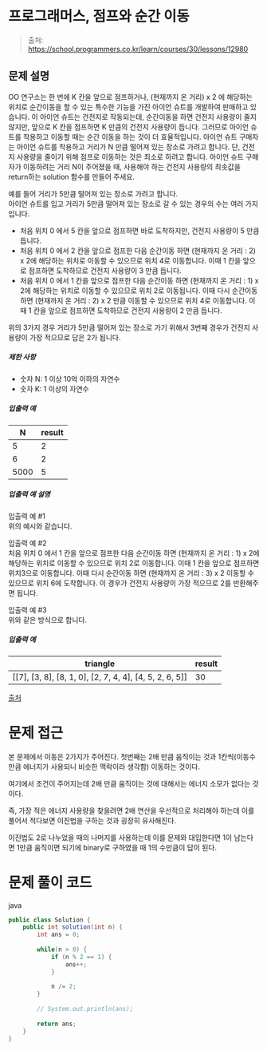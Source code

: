 # 프로그래머스, 점프와 순간 이동

> 출처: https://school.programmers.co.kr/learn/courses/30/lessons/12980

## 문제 설명

OO 연구소는 한 번에 K 칸을 앞으로 점프하거나, (현재까지 온 거리) x 2 에 해당하는 위치로 순간이동을 할 수 있는 특수한 기능을 가진 아이언 슈트를 개발하여 판매하고 있습니다. 이 아이언 슈트는 건전지로 작동되는데, 순간이동을 하면 건전지 사용량이 줄지 않지만, 앞으로 K 칸을 점프하면 K 만큼의 건전지 사용량이 듭니다. 그러므로 아이언 슈트를 착용하고 이동할 때는 순간 이동을 하는 것이 더 효율적입니다. 아이언 슈트 구매자는 아이언 슈트를 착용하고 거리가 N 만큼 떨어져 있는 장소로 가려고 합니다. 단, 건전지 사용량을 줄이기 위해 점프로 이동하는 것은 최소로 하려고 합니다. 아이언 슈트 구매자가 이동하려는 거리 N이 주어졌을 때, 사용해야 하는 건전지 사용량의 최솟값을 return하는 solution 함수를 만들어 주세요.

예를 들어 거리가 5만큼 떨어져 있는 장소로 가려고 합니다.  
아이언 슈트를 입고 거리가 5만큼 떨어져 있는 장소로 갈 수 있는 경우의 수는 여러 가지입니다.

* 처음 위치 0 에서 5 칸을 앞으로 점프하면 바로 도착하지만, 건전지 사용량이 5 만큼 듭니다.
* 처음 위치 0 에서 2 칸을 앞으로 점프한 다음 순간이동 하면 (현재까지 온 거리 : 2) x 2에 해당하는 위치로 이동할 수 있으므로 위치 4로 이동합니다. 이때 1 칸을 앞으로 점프하면 도착하므로 건전지 사용량이 3 만큼 듭니다.
* 처음 위치 0 에서 1 칸을 앞으로 점프한 다음 순간이동 하면 (현재까지 온 거리 : 1) x 2에 해당하는 위치로 이동할 수 있으므로 위치 2로 이동됩니다. 이때 다시 순간이동 하면 (현재까지 온 거리 : 2) x 2 만큼 이동할 수 있으므로 위치 4로 이동합니다. 이때 1 칸을 앞으로 점프하면 도착하므로 건전지 사용량이 2 만큼 듭니다.

위의 3가지 경우 거리가 5만큼 떨어져 있는 장소로 가기 위해서 3번째 경우가 건전지 사용량이 가장 적으므로 답은 2가 됩니다.

##### 제한 사항

* 숫자 N: 1 이상 10억 이하의 자연수
* 숫자 K: 1 이상의 자연수

##### 입출력 예

| N   | result |
| --- | --- |
| 5   | 2   |
| 6   | 2   |
| 5000 | 5   |

##### 입출력 예 설명

입출력 예 #1  
위의 예시와 같습니다.

입출력 예 #2  
처음 위치 0 에서 1 칸을 앞으로 점프한 다음 순간이동 하면 (현재까지 온 거리 : 1) x 2에 해당하는 위치로 이동할 수 있으므로 위치 2로 이동합니다. 이때 1 칸을 앞으로 점프하면 위치3으로 이동합니다. 이때 다시 순간이동 하면 (현재까지 온 거리 : 3) x 2 이동할 수 있으므로 위치 6에 도착합니다. 이 경우가 건전지 사용량이 가장 적으므로 2를 반환해주면 됩니다.

입출력 예 #3  
위와 같은 방식으로 합니다.
##### 입출력 예

| triangle | result |
| --- | --- |
| \[\[7\], \[3, 8\], \[8, 1, 0\], \[2, 7, 4, 4\], \[4, 5, 2, 6, 5\]\] | 30  |

[출처](http://stats.ioinformatics.org/countries/SWE)
# 문제 접근

본 문제에서 이동은 2가지가 주어진다. 첫번째는 2배 만큼 움직이는 것과 1칸씩(이동수 만큼 에너지가 사용되니 비슷한 맥락이라 생각함) 이동하는 것이다.

여기에서 조건이 주어지는데 2배 만큼 움직이는 것에 대해서는 에너지 소모가 없다는 것이다.

즉, 가장 적은 에너지 사용량을 찾을려면 2배 연산을 우선적으로 처리해야 하는데 이를 풀어서 적다보면 이진법을 구하는 것과 굉장히 유사해진다.

이진법도 2로 나누었을 때의 나머지를 사용하는데 이를 문제와 대입한다면 1이 남는다면 1만큼 움직이면 되기에 binary로 구하였을 때 1의 수만큼이 답이 된다.
# 문제 풀이 코드

java

```java
public class Solution {
    public int solution(int n) {
        int ans = 0;
        
        while(n > 0) {
            if (n % 2 == 1) {
                ans++;
            } 
            
            n /= 2;
        }
        
        // System.out.println(ans);
        
        return ans;
    }
}
```
